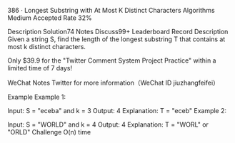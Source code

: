 386 · Longest Substring with At Most K Distinct Characters
Algorithms
Medium
Accepted Rate
32%

Description
Solution74
Notes
Discuss99+
Leaderboard
Record
Description
Given a string S, find the length of the longest substring T that contains at most k distinct characters.

Only $39.9 for the "Twitter Comment System Project Practice" within a limited time of 7 days!

WeChat Notes Twitter for more information（WeChat ID jiuzhangfeifei）


Example
Example 1:

Input: S = "eceba" and k = 3
Output: 4
Explanation: T = "eceb"
Example 2:

Input: S = "WORLD" and k = 4
Output: 4
Explanation: T = "WORL" or "ORLD"
Challenge
O(n) time
